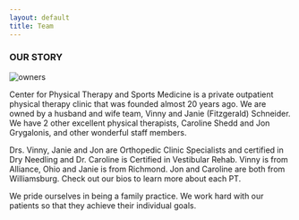 ```yaml
---
layout: default
title: Team
---
```


<section>
    <div class="content-section">
        <div class="content-wrapper w-container">
            <div class="center-box">
                <h3>OUR STORY</h3>
                <div class="story-image">
                    <img src="/assets/images/owners.jpg" class="img-fluid rounded" alt="owners" id="owners-image">
                </div>
                <div class="story-content">
                    <p>Center for Physical Therapy and Sports Medicine is a private outpatient physical therapy clinic that was founded almost 20 years ago. We are owned by a husband and wife team, Vinny and Janie (Fitzgerald) Schneider. We have 2 other excellent physical therapists, Caroline Shedd and Jon Grygalonis, and other wonderful staff members.</p>
                    <p> Drs. Vinny, Janie and Jon are Orthopedic Clinic Specialists and certified in Dry Needling and Dr. Caroline is Certified in Vestibular Rehab. Vinny is from Alliance, Ohio and Janie is from Richmond. Jon and Caroline are both from Williamsburg. Check out our bios to learn more about each PT.</p>
                    <p>We pride ourselves in being a family practice. We work hard with our patients so that they achieve their individual goals.</p> 
                </div>
            </div>
        </div>
    </div>
</section>